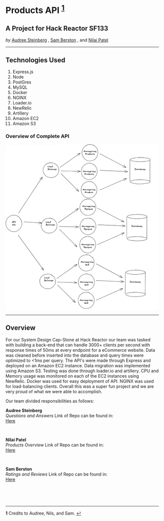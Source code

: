 # Products API <sup id="a1">[1](#f1)</sup>
## A Project for Hack Reactor SF133
*by*
[Audree Steinberg](https://github.com/audreee)
,
[Sam Berston](https://github.com/samuelberston)
, and
[Nilai Patel](https://github.com/nilaip96)

---

## Technologies Used
1. Express.js
2. Node
3. PostGres
4. MySQL
5. Docker
6. NGINX
7. Loader.io
8. NewRelic
9. Artillery
10. Amazon EC2
11. Amazon S3 

### Overview of Complete API
![alt text](https://github.com/10-dapper-dogwood/ProductsAPI/blob/main/Screen%20Shot%202021-04-10%20at%2011.24.13%20AM.png?raw=true)


---

## Overview
For our System Design Cap-Stone at Hack Reactor our team was tasked with building a back-end that can handle 3000+ clients per second with response times of 50ms at every endpoint for a eCommerce website. Data was cleaned before inserted into the database and query times were optimized to <1ms per query. The API's were made through Express and deployed on an Amazon EC2 instance. Data migration was implemented using Amazon S3. Testing was done through loader.io and artillery. CPU and Memory usage was monitored on each of the EC2 instances using NewRelic. Docker was used for easy deployment of API. NGINX was used for load-balancing clients. Overall this was a super fun project and we are very proud of what we were able to accomplish.

Our team divided responsibilities as follows:

**Audree Steinberg**\
*Questions and Answers*
Link of Repo can be found in:\
[Here](https://github.com/10-dapper-dogwood/QuestionsAPI)

<br>

**Nilai Patel**\
*Products Overview*
Link of Repo can be found in:\
[Here](https://github.com/10-dapper-dogwood/ProductsAPI)

<br>

**Sam Berston**\
*Ratings and Reviews*
Link of Repo can be found in:\
[Here](https://github.com/10-dapper-dogwood/ReviewsAPI)

<br>
<br>
<br>

---





<b id="f1">1</b> Credits to Audree, Nils, and Sam. [↩](#a1)
